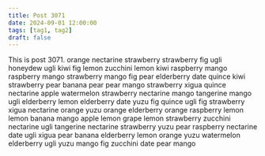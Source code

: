 ```yaml
---
title: Post 3071
date: 2024-09-01 12:00:00
tags: [tag1, tag2]
draft: false
---
```

This is post 3071.
orange
nectarine
strawberry
strawberry
fig
ugli
honeydew
ugli
kiwi
fig
lemon
zucchini
lemon
kiwi
raspberry
mango
raspberry
mango
strawberry
mango
fig
pear
elderberry
date
quince
kiwi
strawberry
pear
banana
pear
pear
mango
strawberry
xigua
quince
nectarine
apple
watermelon
strawberry
nectarine
mango
tangerine
mango
ugli
elderberry
lemon
elderberry
date
yuzu
fig
quince
ugli
fig
strawberry
xigua
nectarine
orange
yuzu
orange
elderberry
orange
raspberry
lemon
lemon
banana
mango
apple
lemon
grape
lemon
strawberry
zucchini
nectarine
ugli
tangerine
nectarine
strawberry
yuzu
pear
raspberry
nectarine
date
ugli
xigua
pear
banana
elderberry
lemon
orange
yuzu
watermelon
elderberry
ugli
yuzu
mango
fig
zucchini
date
pear
mango
